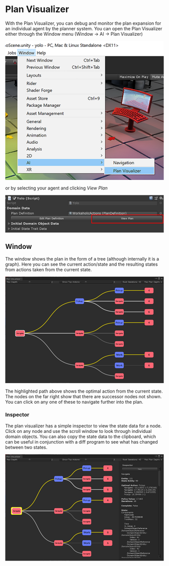 # Plan Visualizer

With the Plan Visualizer, you can debug and monitor the plan expansion for an individual agent by the planner system. You can open the Plan Visualizer either through the Window menu (Window -> AI -> Plan Visualizer)

![Show Plan Visualizer](images/ShowPlanVisualizer.png)

or by selecting your agent and clicking _View Plan_

![View Plan](images/ViewPlan.png)

## Window

The window shows the plan in the form of a tree (although internally it is a graph). Here you can see the current action/state and the resulting states from actions taken from the current state.

![Window](images/PlanVisualizer.png)

The highlighted path above shows the optimal action from the current state. The nodes on the far right show that there are successor nodes not shown. You can click on any one of these to navigate further into the plan.

### Inspector

The plan visualizer has a simple inspector to view the state data for a node. Click on any node and use the scroll window to look through individual domain objects. You can also copy the state data to the clipboard, which can be useful in conjunction with a diff program to see what has changed between two states.

![Inspector](images/PlanVisualizerInspector.png)